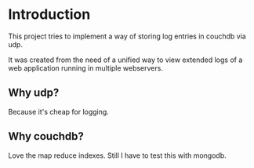 Introduction
============

This project tries to implement a way of storing log entries in couchdb via udp.

It was created from the need of a unified way to view extended logs of a web
application running in multiple webservers.

Why udp?
--------
Because it's cheap for logging.

Why couchdb?
------------
Love the map reduce indexes. Still I have to test this with mongodb.
